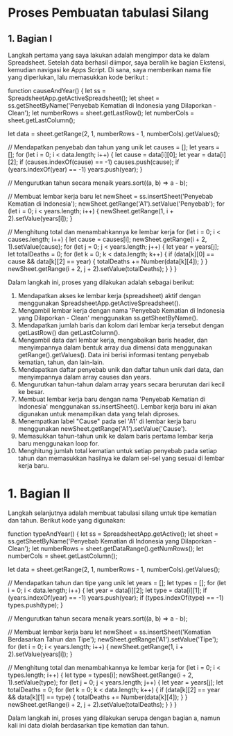 # Proses Pembuatan tabulasi Silang 

## 1. Bagian I

Langkah pertama yang saya lakukan adalah mengimpor data ke dalam Spreadsheet. Setelah data berhasil diimpor, saya beralih ke bagian Ekstensi, kemudian navigasi ke Apps Script. Di sana, saya memberikan nama file yang diperlukan, lalu memasukkan kode berikut : 

function causeAndYear() {
  let ss = SpreadsheetApp.getActiveSpreadsheet();
  let sheet = ss.getSheetByName('Penyebab Kematian di Indonesia yang Dilaporkan - Clean');
  let numberRows = sheet.getLastRow();
  let numberCols = sheet.getLastColumn();

  let data = sheet.getRange(2, 1, numberRows - 1, numberCols).getValues();

  // Mendapatkan penyebab dan tahun yang unik
  let causes = [];
  let years = [];
  for (let i = 0; i < data.length; i++) {
    let cause = data[i][0];
    let year = data[i][2];
    if (causes.indexOf(cause) == -1) causes.push(cause);
    if (years.indexOf(year) == -1) years.push(year);
  }

  // Mengurutkan tahun secara menaik
  years.sort((a, b) => a - b);

  // Membuat lembar kerja baru
  let newSheet = ss.insertSheet('Penyebab Kematian di Indonesia');
  newSheet.getRange('A1').setValue('Penyebab');
  for (let i = 0; i < years.length; i++) {
    newSheet.getRange(1, i + 2).setValue(years[i]);
  }

  // Menghitung total dan menambahkannya ke lembar kerja
  for (let i = 0; i < causes.length; i++) {
    let cause = causes[i];
    newSheet.getRange(i + 2, 1).setValue(cause);
    for (let j = 0; j < years.length; j++) {
      let year = years[j];
      let totalDeaths = 0;
      for (let k = 0; k < data.length; k++) {
        if (data[k][0] == cause && data[k][2] == year) {
          totalDeaths += Number(data[k][4]);
        }
      }
      newSheet.getRange(i + 2, j + 2).setValue(totalDeaths);
    }
  }
}

Dalam langkah ini, proses yang dilakukan adalah sebagai berikut:

1. Mendapatkan akses ke lembar kerja (spreadsheet) aktif dengan menggunakan SpreadsheetApp.getActiveSpreadsheet().
2. Mengambil lembar kerja dengan nama 'Penyebab Kematian di Indonesia yang Dilaporkan - Clean' menggunakan ss.getSheetByName().
3. Mendapatkan jumlah baris dan kolom dari lembar kerja tersebut dengan getLastRow() dan getLastColumn().
4. Mengambil data dari lembar kerja, mengabaikan baris header, dan menyimpannya dalam bentuk array dua dimensi data menggunakan getRange().getValues(). Data ini berisi informasi tentang penyebab kematian, tahun, dan lain-lain.
5. Mendapatkan daftar penyebab unik dan daftar tahun unik dari data, dan menyimpannya dalam array causes dan years.
6. Mengurutkan tahun-tahun dalam array years secara berurutan dari kecil ke besar.
7. Membuat lembar kerja baru dengan nama 'Penyebab Kematian di Indonesia' menggunakan ss.insertSheet(). Lembar kerja baru ini akan digunakan untuk menampilkan data yang telah diproses.
8. Menempatkan label "Cause" pada sel 'A1' di lembar kerja baru menggunakan newSheet.getRange('A1').setValue('Cause').
9. Memasukkan tahun-tahun unik ke dalam baris pertama lembar kerja baru menggunakan loop for.
10. Menghitung jumlah total kematian untuk setiap penyebab pada setiap tahun dan memasukkan hasilnya ke dalam sel-sel yang sesuai di lembar kerja baru.

# 1. Bagian II

Langkah selanjutnya adalah membuat tabulasi silang untuk tipe kematian dan tahun. Berikut kode yang digunakan:

function typeAndYear() {
  let ss = SpreadsheetApp.getActive();
  let sheet = ss.getSheetByName('Penyebab Kematian di Indonesia yang Dilaporkan - Clean');
  let numberRows = sheet.getDataRange().getNumRows();
  let numberCols = sheet.getLastColumn();

  let data = sheet.getRange(2, 1, numberRows - 1, numberCols).getValues();

  // Mendapatkan tahun dan tipe yang unik
  let years = [];
  let types = [];
  for (let i = 0; i < data.length; i++) {
    let year = data[i][2];
    let type = data[i][1];
    if (years.indexOf(year) == -1) years.push(year);
    if (types.indexOf(type) == -1) types.push(type);
  }

  // Mengurutkan tahun secara menaik
  years.sort((a, b) => a - b);

  // Membuat lembar kerja baru
  let newSheet = ss.insertSheet('Kematian Berdasarkan Tahun dan Tipe');
  newSheet.getRange('A1').setValue('Tipe');
  for (let i = 0; i < years.length; i++) {
    newSheet.getRange(1, i + 2).setValue(years[i]);
  }

  // Menghitung total dan menambahkannya ke lembar kerja
  for (let i = 0; i < types.length; i++) {
    let type = types[i];
    newSheet.getRange(i + 2, 1).setValue(type);
    for (let j = 0; j < years.length; j++) {
      let year = years[j];
      let totalDeaths = 0;
      for (let k = 0; k < data.length; k++) {
        if (data[k][2] == year && data[k][1] == type) {
          totalDeaths += Number(data[k][4]);
        }
      }
      newSheet.getRange(i + 2, j + 2).setValue(totalDeaths);
    }
  }
}

Dalam langkah ini, proses yang dilakukan serupa dengan bagian a, namun kali ini data diolah berdasarkan tipe kematian dan tahun.